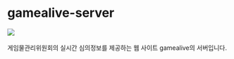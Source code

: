 # gamealive-server

<p>
  <image src="https://img.shields.io/badge/using-Koa.js-%2362d5d3?style=flat-square&logo=node.js"/>&nbsp
</p>

게임물관리위원회의 실시간 심의정보를 제공하는 웹 사이트 gamealive의 서버입니다.
